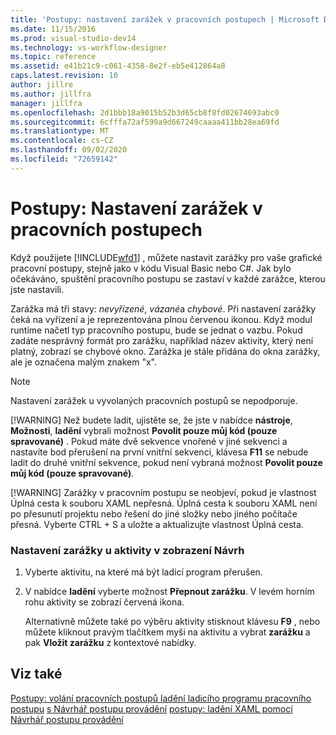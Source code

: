 ```yaml
---
title: 'Postupy: nastavení zarážek v pracovních postupech | Microsoft Docs'
ms.date: 11/15/2016
ms.prod: visual-studio-dev14
ms.technology: vs-workflow-designer
ms.topic: reference
ms.assetid: e41b21c9-c061-4358-8e2f-eb5e412864a8
caps.latest.revision: 10
author: jillre
ms.author: jillfra
manager: jillfra
ms.openlocfilehash: 2d1bbb18a9015b52b3d65cb8f8fd02674693abc0
ms.sourcegitcommit: 6cfffa72af599a9d667249caaaa411bb28ea69fd
ms.translationtype: MT
ms.contentlocale: cs-CZ
ms.lasthandoff: 09/02/2020
ms.locfileid: "72659142"
---
```

# <a name="how-to-set-breakpoints-in-workflows"></a>Postupy: Nastavení zarážek v pracovních postupech
Když použijete [!INCLUDE[wfd1](../includes/wfd1-md.md)] , můžete nastavit zarážky pro vaše grafické pracovní postupy, stejně jako v kódu Visual Basic nebo C#. Jak bylo očekáváno, spuštění pracovního postupu se zastaví v každé zarážce, kterou jste nastavili.

 Zarážka má tři stavy: *nevyřízené*, *vázané*a *chybové*. Při nastavení zarážky čeká na vyřízení a je reprezentována plnou červenou ikonou. Když modul runtime načetl typ pracovního postupu, bude se jednat o vazbu. Pokud zadáte nesprávný formát pro zarážku, například název aktivity, který není platný, zobrazí se chybové okno. Zarážka je stále přidána do okna zarážky, ale je označena malým znakem "x".

> [!NOTE]
> Nastavení zarážek u vyvolaných pracovních postupů se nepodporuje.
>
> [!WARNING]
> Než budete ladit, ujistěte se, že jste v nabídce **nástroje**, **Možnosti**, **ladění** vybrali možnost **Povolit pouze můj kód (pouze spravované)** . Pokud máte dvě sekvence vnořené v jiné sekvenci a nastavíte bod přerušení na první vnitřní sekvenci, klávesa **F11** se nebude ladit do druhé vnitřní sekvence, pokud není vybraná možnost <strong>Povolit pouze můj kód (pouze spravované)</strong>.
>
> [!WARNING]
> Zarážky v pracovním postupu se neobjeví, pokud je vlastnost Úplná cesta k souboru XAML nepřesná. Úplná cesta k souboru XAML není po přesunutí projektu nebo řešení do jiné složky nebo jiného počítače přesná. Vyberte CTRL + S a uložte a aktualizujte vlastnost Úplná cesta.

### <a name="to-set-a-breakpoint-on-an-activity-in-the-design-view"></a>Nastavení zarážky u aktivity v zobrazení Návrh

1. Vyberte aktivitu, na které má být ladicí program přerušen.

2. V nabídce **ladění** vyberte možnost **Přepnout zarážku**. V levém horním rohu aktivity se zobrazí červená ikona.

     Alternativně můžete také po výběru aktivity stisknout klávesu **F9** , nebo můžete kliknout pravým tlačítkem myši na aktivitu a vybrat **zarážku** a pak **Vložit zarážku** z kontextové nabídky.

## <a name="see-also"></a>Viz také
 [Postupy: volání pracovních postupů ladění ladicího programu pracovního postupu](../workflow-designer/how-to-invoke-the-workflow-debugger.md) [s Návrhář postupu provádění](../workflow-designer/debugging-workflows-with-the-workflow-designer.md) [postupy: ladění XAML pomocí Návrhář postupu provádění](../workflow-designer/how-to-debug-xaml-with-the-workflow-designer.md)